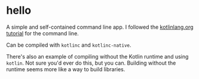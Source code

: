 # hello

A simple and self-contained command line app. I followed the [kotlinlang.org tutorial](https://kotlinlang.org/docs/tutorials/command-line.html) for the command line.

Can be compiled with `kotlinc` and `kotlinc-native`.

There's also an example of compiling without the Kotlin runtime and using `kotlin`. Not sure you'd ever do this, but you can.  Building without the runtime seems more like a way to build libraries.

